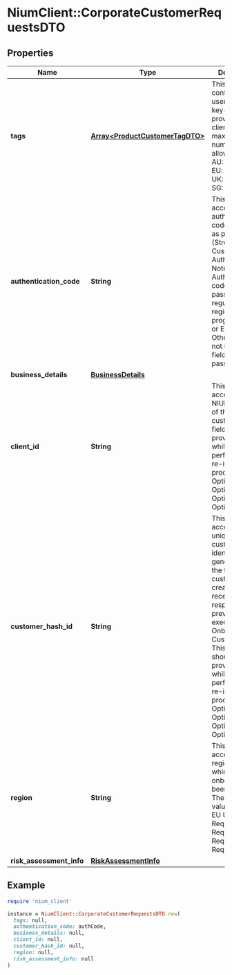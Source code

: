 # NiumClient::CorporateCustomerRequestsDTO

## Properties

| Name | Type | Description | Notes |
| ---- | ---- | ----------- | ----- |
| **tags** | [**Array&lt;ProductCustomerTagDTO&gt;**](ProductCustomerTagDTO.md) | This object contains the user defined key-value pairs provided by the client. The maximum number of tags allowed is 15.  AU: Optional EU: Optional UK: Optional SG: Optional | [optional] |
| **authentication_code** | **String** | This field accepts the authentication code generated as part of SCA (Strong Customer Authentication). Note: : Authentication code must be passed if regulatory region of the program is UK or EU. Otherwise, do not use this field and do not pass any value. | [optional] |
| **business_details** | [**BusinessDetails**](BusinessDetails.md) |  | [optional] |
| **client_id** | **String** | This field accepts the NIUM client Id of the customer. This field should be provided only while performing the re-initiate KYB process.  AU: Optional EU: Optional UK: Optional SG: Optional | [optional] |
| **customer_hash_id** | **String** | This field accepts the unique customer identifier generated at the time of customer creation. It is received in the response of the previously executed Onboard Customer API. This field should be provided only while performing the re-initiate KYB process.  AU: Optional EU: Optional UK: Optional SG: Optional | [optional] |
| **region** | **String** | This field accepts the region code for which onboarding has been triggered. The acceptable value are: AU EU UK SG  AU: Required EU: Required UK: Required SG: Required | [optional] |
| **risk_assessment_info** | [**RiskAssessmentInfo**](RiskAssessmentInfo.md) |  | [optional] |

## Example

```ruby
require 'nium_client'

instance = NiumClient::CorporateCustomerRequestsDTO.new(
  tags: null,
  authentication_code: authCode,
  business_details: null,
  client_id: null,
  customer_hash_id: null,
  region: null,
  risk_assessment_info: null
)
```

